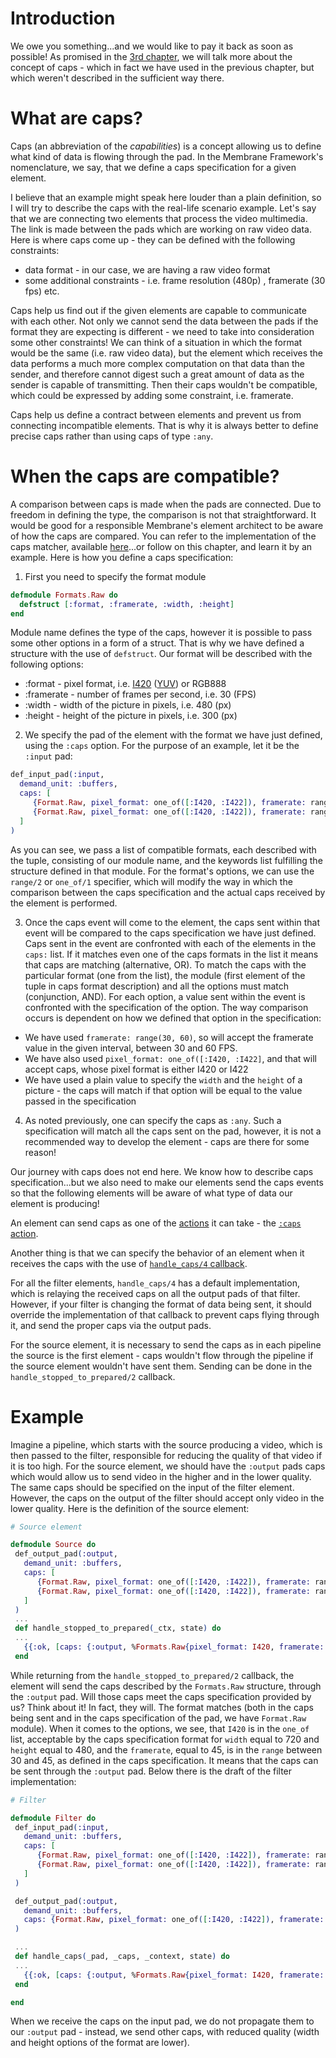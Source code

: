# Introduction
We owe you something...and we would like to pay it back as soon as possible!
As promised in the [3rd chapter](3_Source.md), we will talk more about the concept of caps - which in fact we have used in the previous chapter, but which weren't described in the sufficient way there.
# What are caps?
Caps (an abbreviation of the *capabilities*) is a concept allowing us to define what kind of data is flowing through the pad. 
In the Membrane Framework's nomenclature, we say, that we define a caps specification for a given element.

I believe that an example might speak here louder than a plain definition, so I will try to describe the caps with the real-life scenario example.
Let's say that we are connecting two elements that process the video multimedia.
The link is made between the pads which are working on raw video data.
Here is where caps come up - they can be defined with the following constraints:
+ data format - in our case, we are having a raw video format
+ some additional constraints - i.e. frame resolution (480p) , framerate (30 fps) etc.

Caps help us find out if the given elements are capable to communicate with each other. Not only we cannot send the data between the pads if the format they are expecting is different - we need to take into consideration some other constraints! We can think of a situation in which the format would be the same (i.e. raw video data), but the element which receives the data performs a much more complex computation on that data than the sender, and therefore cannot digest such a great amount of data as the sender is capable of transmitting. Then their caps wouldn't be compatible, which could be expressed by adding some constraint, i.e. framerate.

Caps help us define a contract between elements and prevent us from connecting incompatible elements. That is why it is always better to define precise caps rather than using caps of type `:any`.

# When the caps are compatible?
A comparison between caps is made when the pads are connected. Due to freedom in defining the type, the comparison is not that straightforward. It would be good for a responsible Membrane's element architect to be aware of how the caps are compared. You can refer to the implementation of the caps matcher, available [here](https://github.com/membraneframework/membrane_core/blob/82d6162e3df94cd9abc508c58bc0267367b02d58/lib/membrane/caps/matcher.ex#L124)...or follow on this chapter, and learn it by an example.
Here is how you define a caps specification:
1. First you need to specify the format module
 ``` Elixir
 defmodule Formats.Raw do
   defstruct [:format, :framerate, :width, :height]
 end
 ```
 Module name defines the type of the caps, however it is possible to pass some other options in a form of a struct. That is why we have defined a structure with the use of `defstruct`. Our format will be described with the following options:
 + :format - pixel format, i.e. [I420](https://en.wikipedia.org/wiki/Chroma_subsampling) ([YUV](https://en.wikipedia.org/wiki/YUV)) or RGB888
 + :framerate - number of frames per second, i.e. 30 (FPS)
 + :width - width of the picture in pixels, i.e. 480 (px)
 + :height - height of the picture in pixels, i.e. 300 (px)
2. We specify the pad of the element with the format we have just defined, using the `:caps` option. For the purpose of an example, let it be the `:input` pad:
 ```Elixir
 def_input_pad(:input, 
   demand_unit: :buffers, 
   caps: [
      {Format.Raw, pixel_format: one_of([:I420, :I422]), framerate: range(30, 60), width: 480, height: 300},
      {Format.Raw, pixel_format: one_of([:I420, :I422]), framerate: range(30, 60), width: 720, height: 480}
   ]
 )
 ```
 As you can see, we pass a list of compatible formats, each described with the tuple, consisting of our module name, and the keywords list fulfilling the 
 structure defined in that module. For the format's options, we can use the `range/2` or `one_of/1` specifier, which will modify the way in which the comparison between the caps specification and the actual caps received by the element is performed.

3. Once the caps event will come to the element, the caps sent within that event will be compared to the caps specification we have just defined.
 Caps sent in the event are confronted with each of the elements in the `caps:` list. If it matches even one of the caps formats in the list it means that caps are matching (alternative, OR).
 To match the caps with the particular format (one from the list), the module (first element of the tuple in caps format description) and all the options must match (conjunction, AND). For each option, a value sent within the event is confronted with the specification of the option. The way comparison occurs is dependent on how we defined that option in the specification:
 + We have used `framerate: range(30, 60)`, so will accept the framerate value in the given interval, between 30 and 60 FPS.
 + We have also used `pixel_format: one_of([:I420, :I422]`, and that will accept caps, whose pixel format is either I420 or I422
 + We have used a plain value to specify the `width` and the `height` of a picture - the caps will match if that option will be equal to the value passed in the specification 
4. As noted previously, one can specify the caps as `:any`. Such a specification will match all the caps sent on the pad, however, it is not a recommended way to develop the element - caps are there for some reason!

Our journey with caps does not end here. We know how to describe caps specification...but we also need to make our elements send the caps events so that the following elements will be aware of what type of data our element is producing!

An element can send caps as one of the [actions](https://hexdocs.pm/membrane_core/Membrane.Element.Action.html) it can take - the [`:caps` action](https://hexdocs.pm/membrane_core/Membrane.Element.Action.html#t:caps_t/0).

Another thing is that we can specify the behavior of an element when it receives the caps with the use of [`handle_caps/4` callback](https://hexdocs.pm/membrane_core/Membrane.Element.WithInputPads.html#c:handle_caps/4).

For all the filter elements, `handle_caps/4` has a default implementation, which is relaying the received caps on all the output pads of that filter.
However, if your filter is changing the format of data being sent, it should override the implementation of that callback to prevent caps flying through it, and send the proper caps via the output pads. 

For the source element, it is necessary to send the caps as in each pipeline the source is the first element - caps wouldn't flow through the pipeline if the source element wouldn't have sent them. Sending can be done in the `handle_stopped_to_prepared/2` callback.
# Example
Imagine a pipeline, which starts with the source producing a video, which is then passed to the filter, responsible for reducing the quality of that video if it is too high.
For the source element, we should have the `:output` pads caps which would allow us to send video in the higher and in the lower quality. The same caps should be specified on the input of the filter element. However, the caps on the output of the filter should accept only video in the lower quality.
Here is the definition of the source element:
```Elixir
# Source element

defmodule Source do
 def_output_pad(:output, 
   demand_unit: :buffers, 
   caps: [
      {Format.Raw, pixel_format: one_of([:I420, :I422]), framerate: range(30, 60), width: 480, height: 300},
      {Format.Raw, pixel_format: one_of([:I420, :I422]), framerate: range(30, 60), width: 720, height: 480}
   ]
 )
 ...
 def handle_stopped_to_prepared(_ctx, state) do
 ...
   {{:ok, [caps: {:output, %Formats.Raw{pixel_format: I420, framerate: 45, width: 720, height: 300}}]}, state}
 end
```
While returning from the `handle_stopped_to_prepared/2` callback, the element will send the caps described by the `Formats.Raw` structure, through the `:output` pad.
Will those caps meet the caps specification provided by us? Think about it!
In fact, they will. The format matches (both in the caps being sent and in the caps specification of the pad, we have `Format.Raw` module). When it comes to the options, we see, that `I420` is in the `one_of` list, acceptable by the caps specification format for `width` equal to 720 and `height` equal to 480, and the `framerate`, equal to 45, is in the `range` between 30 and 45, as defined in the caps specification.
It means that the caps can be sent through the `:output` pad. 
Below there is the draft of the filter implementation:
```Elixir
# Filter

defmodule Filter do
 def_input_pad(:input, 
   demand_unit: :buffers, 
   caps: [
      {Format.Raw, pixel_format: one_of([:I420, :I422]), framerate: range(30, 60), width: 480, height: 300},
      {Format.Raw, pixel_format: one_of([:I420, :I422]), framerate: range(30, 60), width: 720, height: 480}
   ]
 )

 def_output_pad(:output, 
   demand_unit: :buffers, 
   caps: {Format.Raw, pixel_format: one_of([:I420, :I422]), framerate: range(30, 60), width: 480, height: 300},
 )

 ...
 def handle_caps(_pad, _caps, _context, state) do
 ...
   {{:ok, [caps: {:output, %Formats.Raw{pixel_format: I420, framerate: 60, width: 480, height:300}}]}, state}
 end

end
```

When we receive the caps on the input pad, we do not propagate them to our `:output` pad - instead, we send other caps, with reduced quality (width and height options of the format are lower).